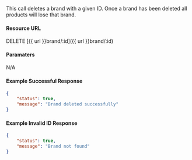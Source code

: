<!--
@title Delete brand by ID
@author Moltin Ltd
@description Deletes a brand with the specified ID

@sidebar 1
@family Brand
@rate No
@auth Yes
@format JSON
@http DELETE
@version beta
-->

This call deletes a brand with a given ID. Once a brand has been deleted all products will lose that brand.

#### Resource URL
DELETE [{{ url }}brand/:id]({{ url }}brand/:id)


#### Paramaters
N/A

<!--code-->
#### Example Successful Response
``` json
{
    "status": true,
    "message": "Brand deleted successfully"
}
```


#### Example Invalid ID Response
``` json
{
    "status": true,
    "message": "Brand not found"
}
```
<!--/code-->